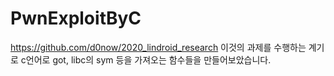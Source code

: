 # PwnExploitByC
https://github.com/d0now/2020_lindroid_research 
이것의 과제를 수행하는 계기로 c언어로 got, libc의 sym 등을 가져오는 함수들을 만들어보았습니다.
